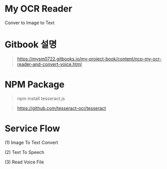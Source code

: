 # My OCR Reader
Conver to Image to Text

# Gitbook 설명
> https://mysm0722.gitbooks.io/my-project-book/content/ncp-my-ocr-reader-and-convert-voice.html

# NPM Package
> npm install tesseract.js

> https://github.com/tesseract-ocr/tesseract

# Service Flow
(1) Image To Text Convert
   
(2) Text To Speech

(3) Read Voice File
